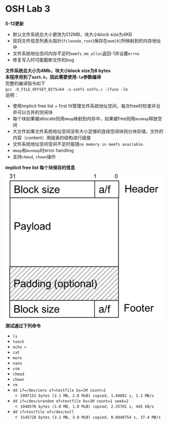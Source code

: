 # OSH Lab 3   
**5-13更新**   
- 默认文件系统总大小更改为512MB，块大小block size为4KB
- 现将文件信息列表头指针(`filenode_root`)保存在`mem[0]`所映射到的内存地址中
- 文件系统地址空间内存不足时`memfs_mm_alloc`返回-1并设置`errno`
- 修复写入时可能截断文件的bug

**文件系统总大小为4Mb，块大小block size为8 bytes**   
**本程序用到了`math.h`，因此需要使用`-lm`参数编译**   
完整的编译指令如下   
`gcc -D_FILE_OFFSET_BITS=64 -o oshfs oshfs.c -lfuse -lm`   
说明：
- 使用implicit free list + first fit管理文件系统地址空间，每次free时检查并合并可以合并的空闲块
- 每个块如果被allocate则用`mmap`映射到内存中，如果被free则用`munmap`释放空间
- 大文件如果文件系统地址空间没有大小足够的连续空闲块则分块存储，文件的内容（content）用链表的结构进行链接
- 文件系统地址空间空间不足时报错`no memory in memfs available.`
- `mmap`和`munmap`时error handling
- 支持`chmod`, `chown`操作

**implicit free list 每个块保存的信息**   
![linkedblock](linkedblock.png)   
**测试通过下列命令**
- `ls`
- `touch`
- `echo >`
- `cat`
- `more`
- `nano`
- `vim`
- `chmod`
- `chown`
- `rm`
- `dd if=/dev/zero of=testfile bs=1M count=2`
    - `2097152 bytes (2.1 MB, 2.0 MiB) copied, 1.94881 s, 1.1 MB/s`
- `dd if=/dev/urandom of=testfile bs=1M count=1 seek=2`
    - `1048576 bytes (1.0 MB, 1.0 MiB) copied, 2.35701 s, 445 kB/s`
- `dd if=testfile of=/dev/null`
    - `3145728 bytes (3.1 MB, 3.0 MiB) copied, 0.0840754 s, 37.4 MB/s`